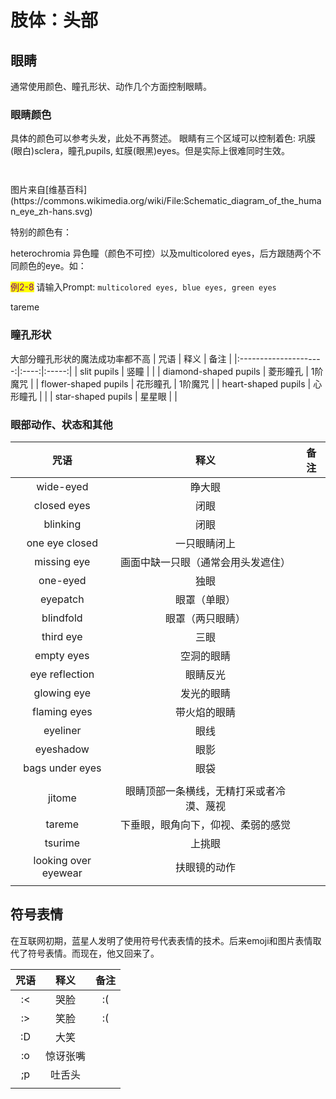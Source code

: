 # 肢体：头部

## 眼睛
通常使用颜色、瞳孔形状、动作几个方面控制眼睛。

### 眼睛颜色
具体的颜色可以参考头发，此处不再赘述。
眼睛有三个区域可以控制着色: 巩膜(眼白)sclera，瞳孔pupils, 虹膜(眼黑)eyes。但是实际上很难同时生效。

<div>

<figure><img src=".gitbook/assets/F2-1B.jpg" alt=""><figcaption></figcaption></figure>

 

<figure><img src=".gitbook/assets/F2-1A.jpg" alt=""><figcaption></figcaption></figure>


</div>
图片来自[维基百科](https://commons.wikimedia.org/wiki/File:Schematic_diagram_of_the_human_eye_zh-hans.svg)

特别的颜色有：

heterochromia 异色瞳（颜色不可控）以及multicolored eyes，后方跟随两个不同颜色的eye。如：

<mark style="color:purple;">例2-8</mark> 请输入Prompt: `multicolored eyes, blue eyes, green eyes`

tareme


### 瞳孔形状
大部分瞳孔形状的魔法成功率都不高
| 咒语                    | 释义   | 备注    |
|:---------------------:|:----:|:-----:|
| slit pupils           | 竖瞳   |       |
| diamond-shaped pupils | 菱形瞳孔 | 1阶魔咒  |
| flower-shaped pupils  | 花形瞳孔 | 1阶魔咒  |
| heart-shaped pupils   | 心形瞳孔 |       |
| star-shaped pupils    | 星星眼  |       |

### 眼部动作、状态和其他
| 咒语                   | 释义                   | 备注 |
|:--------------------:|:--------------------:|:--:|
| wide-eyed            | 睁大眼                  |    |
| closed eyes          | 闭眼                   |    |
| blinking             | 闭眼                   |    |
| one eye closed       | 一只眼睛闭上               |    |
| missing eye          | 画面中缺一只眼（通常会用头发遮住）    |    |
| one-eyed             | 独眼                   |    |
| eyepatch             |  眼罩（单眼）              |    |
| blindfold            |   眼罩（两只眼睛）           |    |
| third eye            | 三眼                   |    |
| empty eyes           | 空洞的眼睛                |    |
| eye reflection       | 眼睛反光                 |    |
| glowing eye          | 发光的眼睛                |    |
| flaming eyes         | 带火焰的眼睛               |    |
| eyeliner             | 眼线                   |    |
| eyeshadow            | 眼影                   |    |
| bags under eyes      | 眼袋                   |    |
|                      |                      |    |
| jitome               | 眼睛顶部一条横线，无精打采或者冷漠、蔑视 |    |
| tareme               | 下垂眼，眼角向下，仰视、柔弱的感觉    |    |
| tsurime              | 上挑眼                  |    |
| looking over eyewear | 扶眼镜的动作               |    |
|                      |                      |    |

## 符号表情
在互联网初期，蓝星人发明了使用符号代表表情的技术。后来emoji和图片表情取代了符号表情。而现在，他又回来了。

| 咒语 | 释义   | 备注 |
|:--:|:----:|:--:|
| :< | 哭脸   | :( |
| :> | 笑脸   | :( |
| :D | 大笑   |    |
| :o | 惊讶张嘴 |    |
| ;p | 吐舌头  |    |
|    |      |    |


 